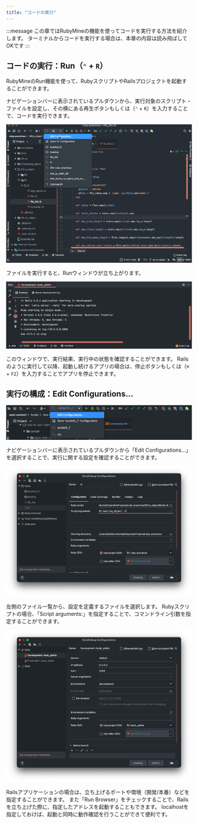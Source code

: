 ```yaml
---
title: "コードの実行"
---
```


:::message
この章ではRubyMineの機能を使ってコードを実行する方法を紹介します。
ターミナルからコードを実行する場合は、本章の内容は読み飛ばしてOKです
:::

## コードの実行：Run（`⌃` + `R`）

RubyMineのRun機能を使って、RubyスクリプトやRailsプロジェクトを起動することができます。

ナビゲーションバーに表示されているプルダウンから、実行対象のスクリプト・ファイルを設定し、その横にある再生ボタンもしくは（`⌃` + `R`）を入力することで、コードを実行できます。

![](/images/run-source/how-to-run-code.gif)

ファイルを実行すると、Runウィンドウが立ち上がります。

![](/images/run-source/rubymine-210816-10:51:15.png)

このウィンドウで、実行結果、実行中の状態を確認することができます。
Railsのように実行して以降、起動し続けるアプリの場合は、停止ボタンもしくは（`⌘` + `F2`）を入力することでアプリを停止できます。

## 実行の構成：Edit Configurations...

![](/images/run-source/rubymine-210816-10:57:13.png)

ナビゲーションバーに表示されているプルダウンから「Edit Configurations...」を選択することで、実行に関する設定を確認することができます。

![](/images/run-source/rubymine-210816-10:59:17.png)

左側のファイル一覧から、設定を定義するファイルを選択します。
Rubyスクリプトの場合、「Script arguments:」を指定することで、コマンドライン引数を指定することができます。

![](/images/run-source/rubymine-210816-10:58:44.png)

Railsアプリケーションの場合は、立ち上げるポートや環境（開発/本番）などを指定することができます。
また「Run Browser」をチェックすることで、Railsを立ち上げた際に、指定したアドレスを起動することもできます。
localhostを指定しておけば、起動と同時に動作確認を行うことができて便利です。
